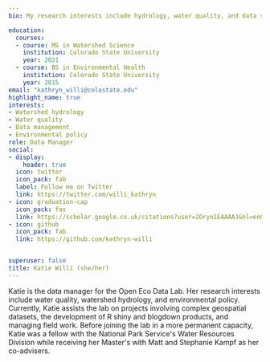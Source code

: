 ```yaml
---
bio: My research interests include hydrology, water quality, and data science.

education:
  courses:
  - course: MS in Watershed Science
    institution: Colorado State University
    year: 2021
  - course: BS in Environmental Health
    institution: Colorado State University
    year: 2015
email: "kathryn_willi@colostate.edu"
highlight_name: true
interests:
- Watershed hydrology
- Water quality
- Data management
- Environmental policy
role: Data Manager
social:
- display:
    header: true
  icon: twitter
  icon_pack: fab
  label: Follow me on Twitter
  link: https://twitter.com/willi_kathryn
- icon: graduation-cap
  icon_pack: fas
  link: https://scholar.google.co.uk/citations?user=2Oryn1EAAAAJ&hl=en&oi=ao
- icon: github
  icon_pack: fab
  link: https://github.com/kathryn-willi


superuser: false
title: Katie Willi (she/her)
---
```


Katie is the data manager for the Open Eco Data Lab. Her research interests include water quality, watershed hydrology, and environmental policy. Currently, Katie assists the lab on projects involving complex geospatial datasets, the development of R shiny and blogdown products, and managing field work. Before joining the lab in a more permanent capacity, Katie was a fellow with the National Park Service's Water Resources Division while receiving her Master's with Matt and Stephanie Kampf as her co-advisers.
